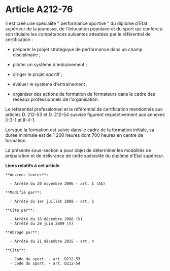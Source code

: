 # Article A212-76

Il est créé une spécialité " performance sportive " du diplôme d'Etat supérieur de la jeunesse, de l'éducation populaire et
du sport qui confère à son titulaire les compétences suivantes attestées par le référentiel de certification :

- préparer le projet stratégique de performance dans un champ disciplinaire ;

- piloter un système d'entraînement ;

- diriger le projet sportif ;

- évaluer le système d'entraînement ;

- organiser des actions de formation de formateurs dans le cadre des réseaux professionnels de l'organisation. 

Le référentiel professionnel et le référentiel de certification mentionnés aux articles D. 212-53 et D. 212-54 susvisé
figurent respectivement aux annexes II-3-1 et II-4-1. 

Lorsque la formation est suivie dans le cadre de la formation initiale, sa durée minimale est de 1 200 heures dont 700 heures
en centre de formation. 

La présente sous-section a pour objet de déterminer les modalités de préparation et de délivrance de cette spécialité du
diplôme d'Etat supérieur.

**Liens relatifs à cet article**

	**Anciens textes**:

	  - Arrêté du 20 novembre 2006 - art. 1 (Ab)

	**Modifié par**:

	  - Arrêté du 1er juillet 2008 - art. 2

	**Cité par**:

	  - Arrêté du 18 décembre 2008 (V)
	  - Arrêté du 29 juin 2009 (V)

	**Abrogé par**:

	  - Arrêté du 21 décembre 2015 - art. 4

	**Cite**:

	  - Code du sport. - art. D212-53
	  - Code du sport. - art. D212-54
